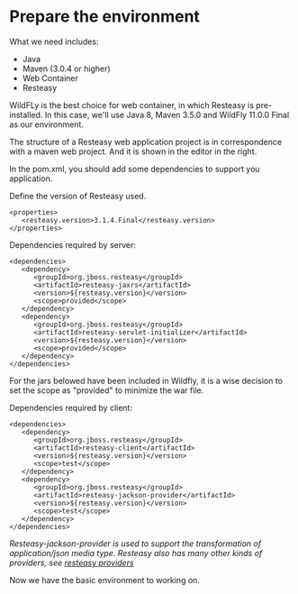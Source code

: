 # Prepare the environment

What we need includes: 
* Java
* Maven (3.0.4 or higher)
* Web Container
* Resteasy


WildFLy is the best choice for web container, in which Resteasy is pre-installed. In this case, we'll use Java 8, Maven 3.5.0 and WildFly 11.0.0 Final as our environment.


The structure of a Resteasy web application project is in correspondence with a maven web project. And it is shown in the editor in the right.


In the pom.xml, you should add some dependencies to support you application.


Define the version of Resteasy used.
```
<properties>
   <resteasy.version>3.1.4.Final</resteasy.version>
</properties>
```



Dependencies required by server:
```
<dependencies>
   <dependency>
      <groupId>org.jboss.resteasy</groupId>
      <artifactId>resteasy-jaxrs</artifactId>
      <version>${resteasy.version}</version>
      <scope>provided</scope>
   </dependency>
   <dependency>
      <groupId>org.jboss.resteasy</groupId>
      <artifactId>resteasy-servlet-initializer</artifactId>
      <version>${resteasy.version}</version>
      <scope>provided</scope>
   </dependency>
</dependencies>
```
For the jars belowed have been included in Wildfly, it is a wise decision to set the scope as "provided" to minimize the war file.


Dependencies required by client:
```
<dependencies>
   <dependency>
      <groupId>org.jboss.resteasy</groupId>
      <artifactId>resteasy-client</artifactId>
      <version>${resteasy.version}</version>
      <scope>test</scope>
   </dependency>
   <dependency>
      <groupId>org.jboss.resteasy</groupId>
      <artifactId>resteasy-jackson-provider</artifactId>
      <version>${resteasy.version}</version>
      <scope>test</scope>
   </dependency>
</dependencies>
```
*Resteasy-jackson-provider is used to support the transformation of application/json media type. Resteasy also has many other kinds of providers, see [resteasy providers](https://mvnrepository.com/search?q=resteasy+provider)*


Now we have the basic environment to working on.
